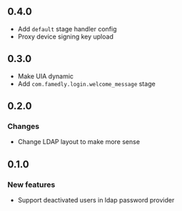 ## 0.4.0
 - Add `default` stage handler config
 - Proxy device signing key upload

## 0.3.0
 - Make UIA dynamic
 - Add `com.famedly.login.welcome_message` stage

## 0.2.0
### Changes
 - Change LDAP layout to make more sense

## 0.1.0
### New features
 - Support deactivated users in ldap password provider
